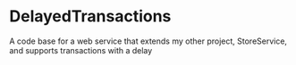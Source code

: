 # DelayedTransactions
A code base for a web service that extends my other project, StoreService, and supports transactions with a delay
